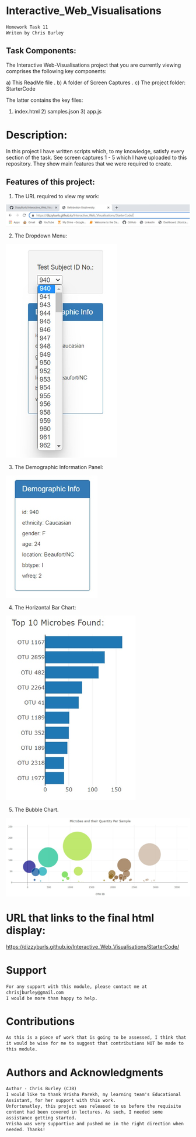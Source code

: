# Interactive_Web_Visualisations

    Homework Task 11
    Writen by Chris Burley

## Task Components:

The Interactive Web-Visualisations project that you are currently viewing comprises the following key components:

a) This ReadMe file
.
b) A folder of Screen Captures
.
c) The project folder: StarterCode

The latter contains the key files:

1) index.html     2) samples.json      3) app.js      

  
# Description:

In this project I have written scripts which, to my knowledge, satisfy every section of the task. 
See screen captures 1 - 5 which I have uploaded to this repository. They show main features that we were required to create.

## Features of this project:

1) The URL required to view my work:

![alt text](Screen_Captures/Screen_Capture_1-Address_Bar.PNG)

2) The Dropdown Menu:

![alt text](Screen_Captures/Screen_Capture_2-Dropdown_Menu.PNG)

3) The Demographic Information Panel:

![alt text](Screen_Captures/Screen_Capture_3-Demographic_Info_Panel.PNG)

4) The Horizontal Bar Chart:

![alt text](Screen_Captures/Screen_Capture_4-Horizontal_Bar_Chart.PNG)

5) The Bubble Chart.

![alt text](Screen_Captures/Screen_Capture_5-Bubble_Chart.PNG)

# URL that links to the final html display:

https://dizzyburls.github.io/Interactive_Web_Visualisations/StarterCode/

     
# Support

    For any support with this module, please contact me at chrisjburley@gmail.com
    I would be more than happy to help.

# Contributions

    As this is a piece of work that is going to be assessed, I think that it would be wise for me to suggest that contributions NOT be made to this module.

# Authors and Acknowledgments

    Author - Chris Burley (CJB)
    I would like to thank Vrisha Parekh, my learning team's Educational Assistant, for her support with this work.
    Unfortunatley, this project was released to us before the requisite content had been covered in lectures. As such, I needed some assistance getting started. 
    Vrisha was very supportive and pushed me in the right direction when needed. Thanks!
